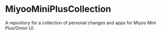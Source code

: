 # MiyooMiniPlusCollection
A repository for a collection of personal changes and apps for Miyoo Mini Plus/Onion UI.
